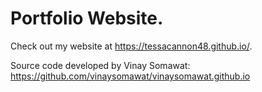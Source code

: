 # Portfolio Website.

Check out my website at https://tessacannon48.github.io/. 

Source code developed by Vinay Somawat: https://github.com/vinaysomawat/vinaysomawat.github.io
